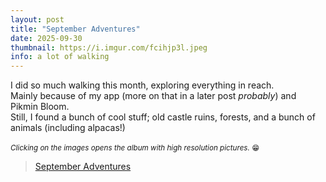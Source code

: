 ```yaml
---
layout: post
title: "September Adventures"
date: 2025-09-30
thumbnail: https://i.imgur.com/fcihjp3l.jpeg 
info: a lot of walking
---
```

I did so much walking this month, exploring everything in reach.
<br>
Mainly because of my app (more on that in a later post _probably_) and Pikmin Bloom.
<br>
Still, I found a bunch of cool stuff; old castle ruins, forests, and a bunch of animals (including alpacas!)
<br>
<br>
<small>_Clicking on the images opens the album with high resolution pictures._ 😁</small>

<blockquote class="imgur-embed-pub" lang="en" data-id="a/TrLQqiR"  ><a href="//imgur.com/a/TrLQqiR">September Adventures</a></blockquote><script async src="//s.imgur.com/min/embed.js" charset="utf-8"></script>
